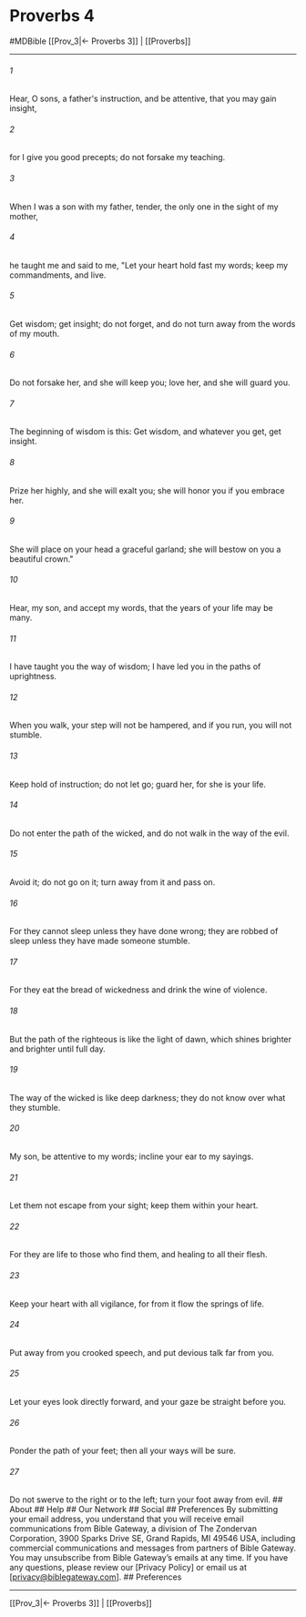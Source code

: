 # Proverbs 4
#MDBible
[[Prov_3|← Proverbs 3]] | [[Proverbs]]

***


###### 1 
Hear, O sons, a father's instruction, and be attentive, that you may gain insight, 

###### 2 
for I give you good precepts; do not forsake my teaching. 

###### 3 
When I was a son with my father, tender, the only one in the sight of my mother, 

###### 4 
he taught me and said to me, "Let your heart hold fast my words; keep my commandments, and live. 

###### 5 
Get wisdom; get insight; do not forget, and do not turn away from the words of my mouth. 

###### 6 
Do not forsake her, and she will keep you; love her, and she will guard you. 

###### 7 
The beginning of wisdom is this: Get wisdom, and whatever you get, get insight. 

###### 8 
Prize her highly, and she will exalt you; she will honor you if you embrace her. 

###### 9 
She will place on your head a graceful garland; she will bestow on you a beautiful crown." 

###### 10 
Hear, my son, and accept my words, that the years of your life may be many. 

###### 11 
I have taught you the way of wisdom; I have led you in the paths of uprightness. 

###### 12 
When you walk, your step will not be hampered, and if you run, you will not stumble. 

###### 13 
Keep hold of instruction; do not let go; guard her, for she is your life. 

###### 14 
Do not enter the path of the wicked, and do not walk in the way of the evil. 

###### 15 
Avoid it; do not go on it; turn away from it and pass on. 

###### 16 
For they cannot sleep unless they have done wrong; they are robbed of sleep unless they have made someone stumble. 

###### 17 
For they eat the bread of wickedness and drink the wine of violence. 

###### 18 
But the path of the righteous is like the light of dawn, which shines brighter and brighter until full day. 

###### 19 
The way of the wicked is like deep darkness; they do not know over what they stumble. 

###### 20 
My son, be attentive to my words; incline your ear to my sayings. 

###### 21 
Let them not escape from your sight; keep them within your heart. 

###### 22 
For they are life to those who find them, and healing to all their flesh. 

###### 23 
Keep your heart with all vigilance, for from it flow the springs of life. 

###### 24 
Put away from you crooked speech, and put devious talk far from you. 

###### 25 
Let your eyes look directly forward, and your gaze be straight before you. 

###### 26 
Ponder the path of your feet; then all your ways will be sure. 

###### 27 
Do not swerve to the right or to the left; turn your foot away from evil. ## About ## Help ## Our Network ## Social ## Preferences By submitting your email address, you understand that you will receive email communications from Bible Gateway, a division of The Zondervan Corporation, 3900 Sparks Drive SE, Grand Rapids, MI 49546 USA, including commercial communications and messages from partners of Bible Gateway. You may unsubscribe from Bible Gateway&rsquo;s emails at any time. If you have any questions, please review our [Privacy Policy] or email us at [privacy@biblegateway.com]. ## Preferences

***

[[Prov_3|← Proverbs 3]] | [[Proverbs]]
